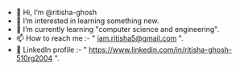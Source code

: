- 👋 Hi, I’m @ritisha-ghosh
- 👀 I’m interested in learning something new.
- 🌱 I’m currently learning "computer science and engineering".
- 📫 How to reach me :- " iam.ritisha5@gmail.com ".
- 🔖 LinkedIn profile :- " https://www.linkedin.com/in/ritisha-ghosh-510rg2004 ".
